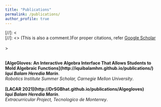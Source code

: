 ```yaml
---
title: "Publications"
permalink: /publications/
author_profile: true
---
```

[//]: <  <br>
[//]: <> (This is also a comment.)For proper citations, refer [Google Scholar](https://scholar.google.com/)<br>
<br>          >

<br>
<b>[AlgeGloves: An Interactive Algebra Interface That Allows Students to
Mold Algebraic Functions](http://iquibalamhm.github.io/publications/)</b> <br> 
<i><b>Iqui Balam Heredia Marin</b></i>.<br>
<i>Robotics Institute Summer Scholar, Carnegie Mellon University</i>.
<br>

<br>
<b>[LACAR 2021](http://DrSGBhat.github.io/publications/Algegloves)</b> <br> 
<i><b>Iqui Balam Heredia Marin</b></i>.<br>
<i>Extracurricular Project, Tecnologico de Monterrey</i>.
<br>

